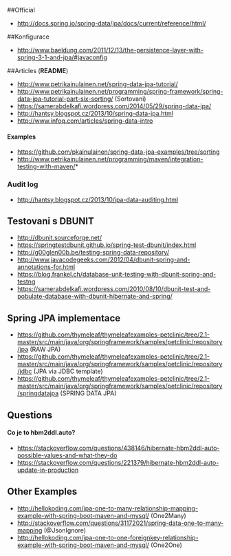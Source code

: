 ##Official
* http://docs.spring.io/spring-data/jpa/docs/current/reference/html/

##Konfigurace
* http://www.baeldung.com/2011/12/13/the-persistence-layer-with-spring-3-1-and-jpa/#javaconfig

##Articles (**README**)
* http://www.petrikainulainen.net/spring-data-jpa-tutorial/
* http://www.petrikainulainen.net/programming/spring-framework/spring-data-jpa-tutorial-part-six-sorting/ (Sortovani)
* https://samerabdelkafi.wordpress.com/2014/05/29/spring-data-jpa/
* http://hantsy.blogspot.cz/2013/10/spring-data-jpa.html
* http://www.infoq.com/articles/spring-data-intro

#### Examples
* https://github.com/pkainulainen/spring-data-jpa-examples/tree/sorting
* http://www.petrikainulainen.net/programming/maven/integration-testing-with-maven/* 

### Audit log
* http://hantsy.blogspot.cz/2013/10/jpa-data-auditing.html

## Testovani s DBUNIT
* http://dbunit.sourceforge.net/
* https://springtestdbunit.github.io/spring-test-dbunit/index.html
* http://g00glen00b.be/testing-spring-data-repository/
* http://www.javacodegeeks.com/2012/04/dbunit-spring-and-annotations-for.html
* https://blog.frankel.ch/database-unit-testing-with-dbunit-spring-and-testng
* https://samerabdelkafi.wordpress.com/2010/08/10/dbunit-test-and-pobulate-database-with-dbunit-hibernate-and-spring/

## Spring JPA implementace
* https://github.com/thymeleaf/thymeleafexamples-petclinic/tree/2.1-master/src/main/java/org/springframework/samples/petclinic/repository/jpa (RAW JPA)
* https://github.com/thymeleaf/thymeleafexamples-petclinic/tree/2.1-master/src/main/java/org/springframework/samples/petclinic/repository/jdbc (JPA via JDBC template)
* https://github.com/thymeleaf/thymeleafexamples-petclinic/tree/2.1-master/src/main/java/org/springframework/samples/petclinic/repository/springdatajpa (SPRING DATA JPA)

## Questions
#### Co je to hbm2ddl.auto? 
* https://stackoverflow.com/questions/438146/hibernate-hbm2ddl-auto-possible-values-and-what-they-do
* https://stackoverflow.com/questions/221379/hibernate-hbm2ddl-auto-update-in-production

## Other Examples
* http://hellokoding.com/jpa-one-to-many-relationship-mapping-example-with-spring-boot-maven-and-mysql/ (One2Many)
* http://stackoverflow.com/questions/31172021/spring-data-one-to-many-mapping (@JsonIgnore)
* http://hellokoding.com/jpa-one-to-one-foreignkey-relationship-example-with-spring-boot-maven-and-mysql/ (One2One)
